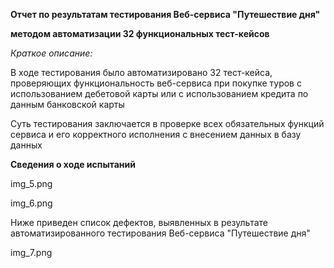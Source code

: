 **Отчет по результатам тестирования Веб-сервиса "Путешествие дня"**

**методом автоматизации 32 функциональных тест-кейсов**

*Краткое описание:*

В ходе тестирования было автоматизировано 32 тест-кейса, проверяющих функциональность 
веб-сервиса при покупке туров с использованием дебетовой карты или с использованием 
кредита по данным банковской карты

Суть тестирования заключается в проверке всех обязательных функций сервиса и его 
корректного исполнения с внесением данных в базу данных

**Сведения о ходе испытаний**

img_5.png

img_6.png

Ниже приведен список дефектов, выявленных в результате автоматизированного тестирования
Веб-сервиса "Путешествие дня"

img_7.png
